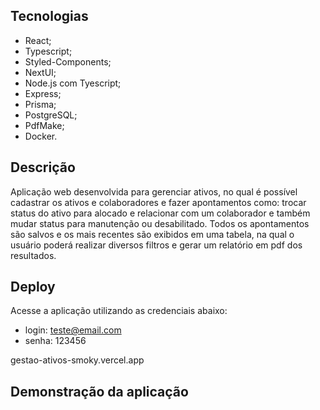 ## Tecnologias
- React;
- Typescript;
- Styled-Components;
- NextUI;
- Node.js com Tyescript;
- Express;
- Prisma;
- PostgreSQL;
- PdfMake;
- Docker.

## Descrição
Aplicação web desenvolvida para gerenciar ativos, no qual é possível cadastrar os ativos e colaboradores e fazer apontamentos como: trocar status do ativo para alocado e relacionar com um colaborador e também mudar status para manutenção ou desabilitado. Todos os apontamentos são salvos e os mais recentes são exibidos em uma tabela, na qual o usuário poderá realizar diversos filtros e gerar um relatório em pdf dos resultados.

## Deploy
Acesse a aplicação utilizando as credenciais abaixo:
- login: teste@email.com
- senha: 123456
  
gestao-ativos-smoky.vercel.app

## Demonstração da aplicação

